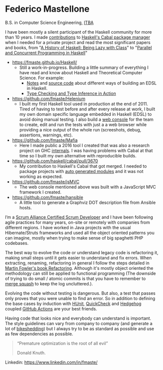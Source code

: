 # Federico Mastellone
B.S. in Computer Science Engineering, [ITBA](https://www.itba.edu.ar/)

I have been mostly a silent participant of the Haskell community for more than 10 years. I made [contributions](https://github.com/haskell/cabal/pull/3670) to [Haskell's Cabal package manager](https://www.haskell.org/cabal/) when I needed for a private project and read the most significant papers and books, from "[A History of Haskell: Being Lazy with Class](https://www.microsoft.com/en-us/research/wp-content/uploads/2016/07/history.pdf)" to "[Parallel and Concurrent Programming in Haskell](https://simonmar.github.io/pages/pcph.html)"

- https://fmaste.github.io/Haskell/
  - Still a work-in-progress. Building a little summary of everything I have read and know about Haskell and Theoretical Computer Science.
    For example:
    - [Notes](https://fmaste.github.io/Haskell/doc/EDSL) and [source code](https://github.com/fmaste/Haskell/blob/master/src/EDSL.hs) about different ways of building an EDSL in Haskell.
    - [Type Checking and Type Inference in Action](https://fmaste.github.io/Haskell/doc/TypeCheckingAndInference.html)
- https://github.com/fmaste/Helenium
  - I built my first Haskell tool used in production at the end of 2011.
    Tired of having to test before and after every release at work, I built my own domain specific language embedded in Haskell (EDSL) to avoid doing manual testing.
    I also build a [web console](https://github.com/fmaste/HeleniumConsole) for the team to create, edit and run the tests with just a a web browser while providing a nice output of the whole run (screeshots, debug, assertions, warnings, etc).
- https://github.com/fmaste/Mafia
  - Here I made public a 2016 tool I created that was also a research project on GHC [internals](https://github.com/fmaste/Mafia/blob/master/docs/Executable.md).
    I was having problems with Cabal at that time so I built my own alternative with reproducible builds.
- https://github.com/haskell/cabal/pull/3670
  - My contribution to Haskell's Cabal that got merged. I needed to package projects with [auto generated modules](https://cabal.readthedocs.io/en/3.4/cabal-package.html#autogenerated-modules-and-includes) and it was not working as expected.
- https://github.com/fmaste/jsMVC
  - The web console mentioned above was built with a JavaScript MVC framework I created.
- https://github.com/fmaste/hansible
  - A little tool to generate a Graphviz DOT description file from Ansible hosts.

I’m a [Scrum Alliance Certified Scrum Developer](https://www.scrumalliance.org/get-certified/developer-track/certified-scrum-developer) and I have been following agile practices for many years, on-site or remotely with companies from different regions. I have worked in Java projects with the usual Hibernate/Struts frameworks and used all the object oriented patterns you can imagine, mostly when trying to make sense of big spaghetti PHP codebases.

The best way to evolve the code or understand legacy code is refactoring it, making small steps until it gets easier to understand and fix errors.
When extracting, renaming, refactoring in general I follow the steps detailed in [Martin Fowler's book Refactoring](https://refactoring.com/). Although it's mostly object oriented the methodology can still be applied to functional programming (The downside of trying to do small / atomic commits is that you have to remember to [merge squash](https://git-scm.com/docs/git-merge#Documentation/git-merge.txt---squash) to keep the log uncluttered.).

Evolving the code without testing is dangerous. But also, a test that passes only proves that you were unable to find an error. So in addition to defining the base cases by induction with [HUnit](https://hackage.haskell.org/package/HUnit), [QuickCheck](https://hackage.haskell.org/package/QuickCheck) and [Hedgehog](https://hackage.haskell.org/package/hedgehog) coupled [GitHub Actions](https://github.com/features/actions) are your best friends.

Having code that looks nice and everybody can understand is important. The style guidelines can vary from company to company (and generate a lot of [bikeshedding](https://en.wikipedia.org/wiki/Law_of_triviality)) but I always try to be as standard as possible and use as few dependencies as possible.

> “Premature optimization is the root of all evil”
> 
> Donald Knuth.

Linkedin: https://www.linkedin.com/in/fmaste/

